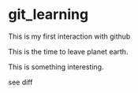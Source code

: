 # git_learning
This is my first interaction with github

This is the time to leave planet earth.

This is something interesting.

see diff
